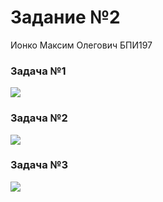# Задание №2

Ионко Максим Олегович БПИ197

### Задача №1

![](RackMultipart20210918-4-1gu89g1_html_5d59f4cf07c3ed37.png)

### Задача №2

![](RackMultipart20210918-4-1gu89g1_html_867ec22a8cfbc1b7.png)

### Задача №3

![](RackMultipart20210918-4-1gu89g1_html_ff5c3cd89d5f32f.png)
